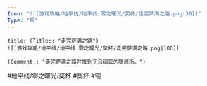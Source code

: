 ```yaml
---
Icon: "![[游戏攻略/地平线/地平线 零之曙光/奖杯/走完萨满之路.png|30]]"
Type: "铜"
---
```

```ad-common-bronze-trophy
title: (Title:: "走完萨满之路")
![[游戏攻略/地平线/地平线 零之曙光/奖杯/走完萨满之路.png|100]]

(Comment:: "走完萨满之路并找到了乌瑞亚的隐居所。")
```

#地平线/零之曙光/奖杯 #奖杯 #铜
